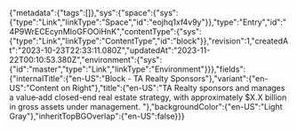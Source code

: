 {"metadata":{"tags":[]},"sys":{"space":{"sys":{"type":"Link","linkType":"Space","id":"eojhq1xf4v9y"}},"type":"Entry","id":"4P9WrECEcynMIoGFOOiHnK","contentType":{"sys":{"type":"Link","linkType":"ContentType","id":"block"}},"revision":1,"createdAt":"2023-10-23T22:33:11.080Z","updatedAt":"2023-11-22T00:10:53.380Z","environment":{"sys":{"id":"master","type":"Link","linkType":"Environment"}}},"fields":{"internalTitle":{"en-US":"Block - TA Realty Sponsors"},"variant":{"en-US":"Content on Right"},"title":{"en-US":"TA Realty sponsors and manages a value‐add closed-end real estate strategy, with approximately $X.X billion in gross assets under management. "},"backgroundColor":{"en-US":"Light Gray"},"inheritTopBGOverlap":{"en-US":false}}}